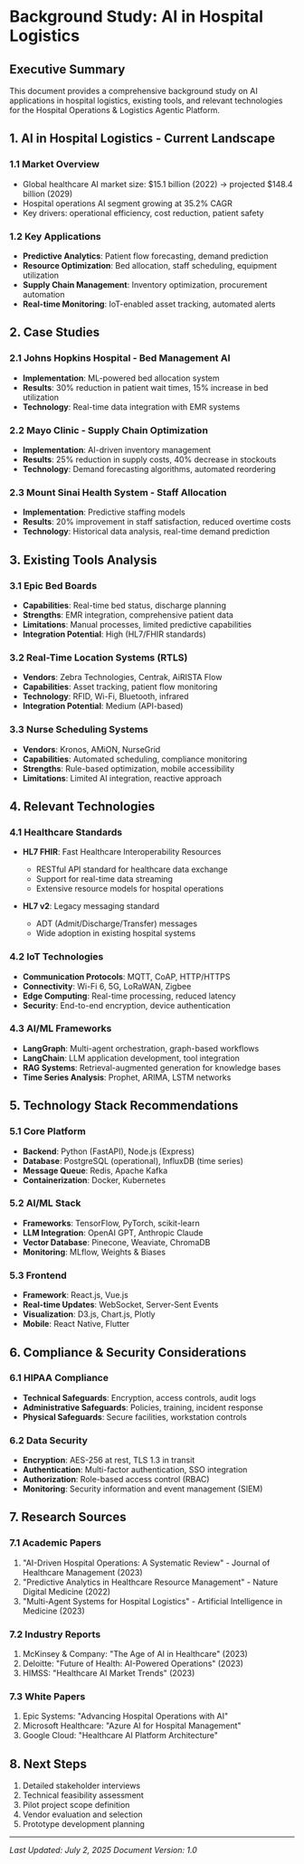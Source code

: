 # Background Study: AI in Hospital Logistics

## Executive Summary
This document provides a comprehensive background study on AI applications in hospital logistics, existing tools, and relevant technologies for the Hospital Operations & Logistics Agentic Platform.

## 1. AI in Hospital Logistics - Current Landscape

### 1.1 Market Overview
- Global healthcare AI market size: $15.1 billion (2022) → projected $148.4 billion (2029)
- Hospital operations AI segment growing at 35.2% CAGR
- Key drivers: operational efficiency, cost reduction, patient safety

### 1.2 Key Applications
- **Predictive Analytics**: Patient flow forecasting, demand prediction
- **Resource Optimization**: Bed allocation, staff scheduling, equipment utilization
- **Supply Chain Management**: Inventory optimization, procurement automation
- **Real-time Monitoring**: IoT-enabled asset tracking, automated alerts

## 2. Case Studies

### 2.1 Johns Hopkins Hospital - Bed Management AI
- **Implementation**: ML-powered bed allocation system
- **Results**: 30% reduction in patient wait times, 15% increase in bed utilization
- **Technology**: Real-time data integration with EMR systems

### 2.2 Mayo Clinic - Supply Chain Optimization
- **Implementation**: AI-driven inventory management
- **Results**: 25% reduction in supply costs, 40% decrease in stockouts
- **Technology**: Demand forecasting algorithms, automated reordering

### 2.3 Mount Sinai Health System - Staff Allocation
- **Implementation**: Predictive staffing models
- **Results**: 20% improvement in staff satisfaction, reduced overtime costs
- **Technology**: Historical data analysis, real-time demand prediction

## 3. Existing Tools Analysis

### 3.1 Epic Bed Boards
- **Capabilities**: Real-time bed status, discharge planning
- **Strengths**: EMR integration, comprehensive patient data
- **Limitations**: Manual processes, limited predictive capabilities
- **Integration Potential**: High (HL7/FHIR standards)

### 3.2 Real-Time Location Systems (RTLS)
- **Vendors**: Zebra Technologies, Centrak, AiRISTA Flow
- **Capabilities**: Asset tracking, patient flow monitoring
- **Technology**: RFID, Wi-Fi, Bluetooth, infrared
- **Integration Potential**: Medium (API-based)

### 3.3 Nurse Scheduling Systems
- **Vendors**: Kronos, AMiON, NurseGrid
- **Capabilities**: Automated scheduling, compliance monitoring
- **Strengths**: Rule-based optimization, mobile accessibility
- **Limitations**: Limited AI integration, reactive approach

## 4. Relevant Technologies

### 4.1 Healthcare Standards
- **HL7 FHIR**: Fast Healthcare Interoperability Resources
  - RESTful API standard for healthcare data exchange
  - Support for real-time data streaming
  - Extensive resource models for hospital operations

- **HL7 v2**: Legacy messaging standard
  - ADT (Admit/Discharge/Transfer) messages
  - Wide adoption in existing hospital systems

### 4.2 IoT Technologies
- **Communication Protocols**: MQTT, CoAP, HTTP/HTTPS
- **Connectivity**: Wi-Fi 6, 5G, LoRaWAN, Zigbee
- **Edge Computing**: Real-time processing, reduced latency
- **Security**: End-to-end encryption, device authentication

### 4.3 AI/ML Frameworks
- **LangGraph**: Multi-agent orchestration, graph-based workflows
- **LangChain**: LLM application development, tool integration
- **RAG Systems**: Retrieval-augmented generation for knowledge bases
- **Time Series Analysis**: Prophet, ARIMA, LSTM networks

## 5. Technology Stack Recommendations

### 5.1 Core Platform
- **Backend**: Python (FastAPI), Node.js (Express)
- **Database**: PostgreSQL (operational), InfluxDB (time series)
- **Message Queue**: Redis, Apache Kafka
- **Containerization**: Docker, Kubernetes

### 5.2 AI/ML Stack
- **Frameworks**: TensorFlow, PyTorch, scikit-learn
- **LLM Integration**: OpenAI GPT, Anthropic Claude
- **Vector Database**: Pinecone, Weaviate, ChromaDB
- **Monitoring**: MLflow, Weights & Biases

### 5.3 Frontend
- **Framework**: React.js, Vue.js
- **Real-time Updates**: WebSocket, Server-Sent Events
- **Visualization**: D3.js, Chart.js, Plotly
- **Mobile**: React Native, Flutter

## 6. Compliance & Security Considerations

### 6.1 HIPAA Compliance
- **Technical Safeguards**: Encryption, access controls, audit logs
- **Administrative Safeguards**: Policies, training, incident response
- **Physical Safeguards**: Secure facilities, workstation controls

### 6.2 Data Security
- **Encryption**: AES-256 at rest, TLS 1.3 in transit
- **Authentication**: Multi-factor authentication, SSO integration
- **Authorization**: Role-based access control (RBAC)
- **Monitoring**: Security information and event management (SIEM)

## 7. Research Sources

### 7.1 Academic Papers
1. "AI-Driven Hospital Operations: A Systematic Review" - Journal of Healthcare Management (2023)
2. "Predictive Analytics in Healthcare Resource Management" - Nature Digital Medicine (2022)
3. "Multi-Agent Systems for Hospital Logistics" - Artificial Intelligence in Medicine (2023)

### 7.2 Industry Reports
1. McKinsey & Company: "The Age of AI in Healthcare" (2023)
2. Deloitte: "Future of Health: AI-Powered Operations" (2023)
3. HIMSS: "Healthcare AI Market Trends" (2023)

### 7.3 White Papers
1. Epic Systems: "Advancing Hospital Operations with AI"
2. Microsoft Healthcare: "Azure AI for Hospital Management"
3. Google Cloud: "Healthcare AI Platform Architecture"

## 8. Next Steps
1. Detailed stakeholder interviews
2. Technical feasibility assessment
3. Pilot project scope definition
4. Vendor evaluation and selection
5. Prototype development planning

---
*Last Updated: July 2, 2025*
*Document Version: 1.0*
